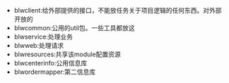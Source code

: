 - blwclient:给外部提供的接口，不能放任务关于项目逻辑的任何东西。对外部开放的
- blwcommon:公用的util包。一些工具都放这
- blwservice:处理业务
- blwweb:处理请求
- blwresources:共享该module配置资源
- blwcenterinfo:公用信息库
- blwordermapper:第二信息库